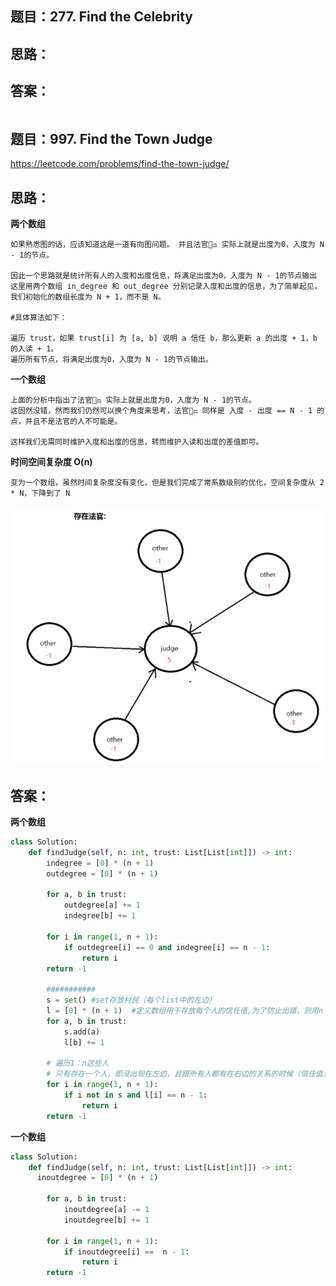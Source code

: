 ## 题目：277. Find the Celebrity


## 思路：

## 答案：
```python

```


## 题目：997. Find the Town Judge
https://leetcode.com/problems/find-the-town-judge/

## 思路：
**两个数组**
```
如果熟悉图的话，应该知道这是一道有向图问题。 并且法官👩‍⚖️ 实际上就是出度为0，入度为 N - 1的节点。

因此一个思路就是统计所有人的入度和出度信息，将满足出度为0，入度为 N - 1的节点输出
这里用两个数组 in_degree 和 out_degree 分别记录入度和出度的信息，为了简单起见，我们初始化的数组长度为 N + 1，而不是 N。

#具体算法如下：

遍历 trust，如果 trust[i] 为 [a, b] 说明 a 信任 b，那么更新 a 的出度 + 1，b 的入读 + 1。
遍历所有节点，将满足出度为0，入度为 N - 1的节点输出。
```
**一个数组**
```
上面的分析中指出了法官👩‍⚖️ 实际上就是出度为0，入度为 N - 1的节点。
这固然没错，然而我们仍然可以换个角度来思考，法官👩‍⚖️ 同样是 入度 - 出度 == N - 1 的点，并且不是法官的人不可能是。

这样我们无需同时维护入度和出度的信息，转而维护入读和出度的差值即可。

```
**时间空间复杂度 O(n)**
```
变为一个数组，虽然时间复杂度没有变化，但是我们完成了常系数级别的优化，空间复杂度从 2 * N，下降到了 N
```

![A](https://github.com/SSRRBB/Leetcode/blob/main/Images/292.png)
## 答案：
**两个数组**
```python
class Solution:
    def findJudge(self, n: int, trust: List[List[int]]) -> int:
        indegree = [0] * (n + 1)
        outdegree = [0] * (n + 1)
        
        for a, b in trust:
            outdegree[a] += 1
            indegree[b] += 1
    
        for i in range(1, n + 1):
            if outdegree[i] == 0 and indegree[i] == n - 1:
                return i
        return -1
        
        ###########
        s = set() #set存放村民（每个list中的左边）
        l = [0] * (n + 1)  #定义数组用于存放每个人的信任值,为了防止出错，则用n +1
        for a, b in trust:
            s.add(a)
            l[b] += 1
            
        # 遍历1：n这些人
        # 只有存在一个人，即没出现在左边，且跟所有人都有在右边的关系的时候（信任值为n -1），返回这个
        for i in range(1, n + 1):
            if i not in s and l[i] == n - 1:
                return i
        return -1

```
**一个数组**
```python
class Solution:
    def findJudge(self, n: int, trust: List[List[int]]) -> int:
      inoutdegree = [0] * (n + 1)
        
        for a, b in trust:
            inoutdegree[a] -= 1
            inoutdegree[b] += 1
            
        for i in range(1, n + 1):
            if inoutdegree[i] ==  n - 1:
                return i
        return -1

```
